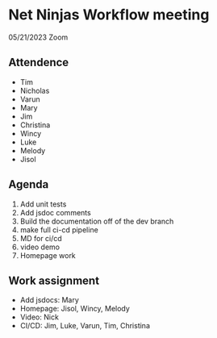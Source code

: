 # Net Ninjas Workflow meeting

05/21/2023 Zoom

## Attendence

- Tim 
- Nicholas
- Varun
- Mary
- Jim
- Christina
- Wincy
- Luke
- Melody
- Jisol

## Agenda

1. Add unit tests
2. Add jsdoc comments
3. Build the documentation off of the dev branch
4. make full ci-cd pipeline
5. MD for ci/cd
6. video demo
7. Homepage work

## Work assignment

- Add jsdocs: Mary
- Homepage: Jisol, Wincy, Melody
- Video: Nick
- CI/CD: Jim, Luke, Varun, Tim, Christina
